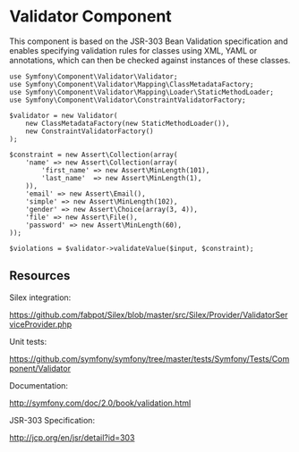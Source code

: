 Validator Component
===================

This component is based on the JSR-303 Bean Validation specification and
enables specifying validation rules for classes using XML, YAML or
annotations, which can then be checked against instances of these classes.

    use Symfony\Component\Validator\Validator;
    use Symfony\Component\Validator\Mapping\ClassMetadataFactory;
    use Symfony\Component\Validator\Mapping\Loader\StaticMethodLoader;
    use Symfony\Component\Validator\ConstraintValidatorFactory;

    $validator = new Validator(
        new ClassMetadataFactory(new StaticMethodLoader()),
        new ConstraintValidatorFactory()
    );

    $constraint = new Assert\Collection(array(
        'name' => new Assert\Collection(array(
            'first_name' => new Assert\MinLength(101),
            'last_name'  => new Assert\MinLength(1),
        )),
        'email' => new Assert\Email(),
        'simple' => new Assert\MinLength(102),
        'gender' => new Assert\Choice(array(3, 4)),
        'file' => new Assert\File(),
        'password' => new Assert\MinLength(60),
    ));

    $violations = $validator->validateValue($input, $constraint);

Resources
---------

Silex integration:

https://github.com/fabpot/Silex/blob/master/src/Silex/Provider/ValidatorServiceProvider.php

Unit tests:

https://github.com/symfony/symfony/tree/master/tests/Symfony/Tests/Component/Validator

Documentation:

http://symfony.com/doc/2.0/book/validation.html

JSR-303 Specification:

http://jcp.org/en/jsr/detail?id=303
